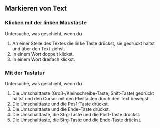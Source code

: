 <link rel="stylesheet" href="https://hi2272.github.io/StyleMD.css">

## Markieren von Text

### Klicken mit der linken Maustaste

Untersuche, was geschieht, wenn du  

1.	An einer Stelle des Textes die linke Taste drückst, 
    sie gedrückt hältst und über den Text ziehst.
2.	In einem Wort doppelt klickst.
3.	In einem Wort dreifach klickst.

### Mit der Tastatur
Untersuche, was geschieht, wenn du
1.	Die Umschalttaste (Groß-/Kleinschreibe-Taste, Shift-Taste) gedrückt hältst und den Cursor mit den 
    Pfeiltasten durch den Text bewegst.
2.	Die Umschalttaste und die Pos1-Taste drückst.
3.	Die Umschalttaste und die Ende-Taste drückst.
4.	Die Umschalttaste, die Strg-Taste und die Pos1-Taste drückst.
5.	Die Umschalttaste, die Strg-Taste und die Ende-Taste drückst.

